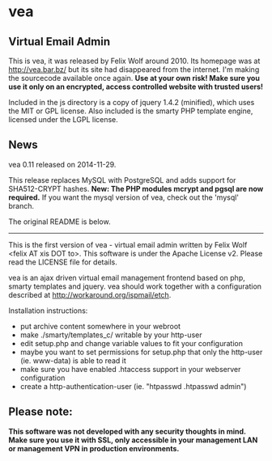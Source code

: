 vea
===

Virtual Email Admin
-------------------

This is vea, it was released by Felix Wolf around 2010. Its homepage was at http://vea.bar.bz/ but its
site had disappeared from the internet. I'm making the sourcecode available once again. 
**Use at your own risk! Make sure you use it only on an encrypted, access controlled website with trusted users!**

Included in the js directory is a copy of jquery 1.4.2 (minified), which uses the MIT or GPL license.
Also included is the smarty PHP template engine, licensed under the LGPL license.

News
----

vea 0.11 released on 2014-11-29.

This release replaces MySQL with PostgreSQL and adds support for SHA512-CRYPT hashes.
**New: The PHP modules mcrypt and pgsql are now required.**
If you want the mysql version of vea, check out the 'mysql' branch.

The original README is below.
- - -

This is the first version of vea - virtual email admin written by Felix Wolf &lt;felix AT xis DOT to>.
This software is under the Apache License v2. Please read the LICENSE file for details.

vea is an ajax driven virtual email management frontend based on php, smarty templates and jquery.
vea should work together with a configuration described at http://workaround.org/ispmail/etch.

Installation instructions:
 * put archive content somewhere in your webroot
 * make ./smarty/templates_c/ writable by your http-user
 * edit setup.php and change variable values to fit your configuration
 * maybe you want to set permissions for setup.php that only the http-user (ie. www-data) is able to read it
 * make sure you have enabled .htaccess support in your webserver configuration
 * create a http-authentication-user (ie. "htpasswd .htpasswd admin")

Please note:
------------
**This software was not developed with any security thoughts in mind.
Make sure you use it with SSL, only accessible in your management LAN or management VPN in
production environments.**
